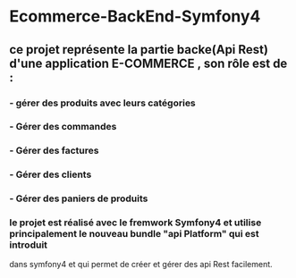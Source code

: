 # Ecommerce-BackEnd-Symfony4

## ce projet représente la partie backe(Api Rest) d'une application E-COMMERCE , son rôle est de :

### - gérer des produits avec leurs catégories 
### - Gérer des commandes 
### - Gérer des factures 
### - Gérer des clients 
### - Gérer des paniers de produits 

### le projet est réalisé avec le fremwork Symfony4 et utilise principalement le nouveau bundle "api Platform" qui est introduit 
dans symfony4 et qui permet de créer et gérer des api Rest facilement.
